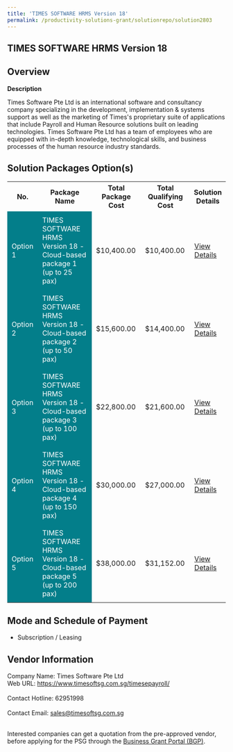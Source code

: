 ```yaml
---
title: 'TIMES SOFTWARE HRMS Version 18'
permalink: /productivity-solutions-grant/solutionrepo/solution2803
---
```


## TIMES SOFTWARE HRMS Version 18

## Overview

**Description**

Times Software Pte Ltd is an international software and consultancy company specializing in the development, implementation & systems support as well as the marketing of Times's proprietary suite of applications that include Payroll and Human Resource solutions built on leading technologies.
Times Software Pte Ltd has a team of employees who are equipped with in-depth knowledge, technological skills, and business processes of the human resource industry standards.

## Solution Packages Option(s)

<table>
<tr>
<th><b>No.</b></th>
<th><b>Package Name</b></th>
<th><b>Total Package Cost</b></th>
<th><b>Total Qualifying Cost</b></th>
<th><b>Solution Details</b></th>
</tr>
<tr>
<td style='padding: 10px; background-color: #037E8A; color: #FFFFFF;'>Option 1</td>
<td style='padding: 10px; background-color: #037E8A; color: #FFFFFF;'>TIMES SOFTWARE HRMS Version 18 - Cloud-based package 1 (up to 25 pax)</td>
<td style='padding: 10px;'>$10,400.00</td>
<td style='padding: 10px;'>$10,400.00</td>
<td style='padding: 10px;'><a href='/images/psg/TIMES_SOFTWARE_20210414_Desensitised_Annex_3_Part_1.pdf' target='_blank'>View Details</a></td>
</tr>
<tr>
<td style='padding: 10px; background-color: #037E8A; color: #FFFFFF;'>Option 2</td>
<td style='padding: 10px; background-color: #037E8A; color: #FFFFFF;'>TIMES SOFTWARE HRMS Version 18 - Cloud-based package 2 (up to 50 pax)</td>
<td style='padding: 10px;'>$15,600.00</td>
<td style='padding: 10px;'>$14,400.00</td>
<td style='padding: 10px;'><a href='/images/psg/TIMES_SOFTWARE_20210414_Desensitised_Annex_3_Part_2.pdf' target='_blank'>View Details</a></td>
</tr>
<tr>
<td style='padding: 10px; background-color: #037E8A; color: #FFFFFF;'>Option 3</td>
<td style='padding: 10px; background-color: #037E8A; color: #FFFFFF;'>TIMES SOFTWARE HRMS Version 18 - Cloud-based package 3 (up to 100 pax)</td>
<td style='padding: 10px;'>$22,800.00</td>
<td style='padding: 10px;'>$21,600.00</td>
<td style='padding: 10px;'><a href='/images/psg/TIMES_SOFTWARE_20210414_Desensitised_Annex_3_Part_3.pdf' target='_blank'>View Details</a></td>
</tr>
<tr>
<td style='padding: 10px; background-color: #037E8A; color: #FFFFFF;'>Option 4</td>
<td style='padding: 10px; background-color: #037E8A; color: #FFFFFF;'>TIMES SOFTWARE HRMS Version 18 - Cloud-based package 4 (up to 150 pax)</td>
<td style='padding: 10px;'>$30,000.00</td>
<td style='padding: 10px;'>$27,000.00</td>
<td style='padding: 10px;'><a href='/images/psg/TIMES_SOFTWARE_20210414_Desensitised_Annex_3_Part_4.pdf' target='_blank'>View Details</a></td>
</tr>
<tr>
<td style='padding: 10px; background-color: #037E8A; color: #FFFFFF;'>Option 5</td>
<td style='padding: 10px; background-color: #037E8A; color: #FFFFFF;'>TIMES SOFTWARE HRMS Version 18 - Cloud-based package 5 (up to 200 pax)</td>
<td style='padding: 10px;'>$38,000.00</td>
<td style='padding: 10px;'>$31,152.00</td>
<td style='padding: 10px;'><a href='/images/psg/TIMES_SOFTWARE_20210414_Desensitised_Annex_3_Part_5.pdf' target='_blank'>View Details</a></td>
</tr>
</table>

## Mode and Schedule of Payment

 - Subscription / Leasing

## Vendor Information

 Company Name: Times Software Pte Ltd<br>Web URL: https://www.timesoftsg.com.sg/timesepayroll/ <br><br>Contact Hotline: 62951998 <br><br>Contact Email: sales@timesoftsg.com.sg <br><br>

Interested companies can get a quotation from the pre-approved vendor, before applying for the PSG through the <a href='https://www.businessgrants.gov.sg/' target='_blank' rel='noopener'>Business Grant Portal (BGP)</a>.

<script src="/jquery/resize-tables.js"></script>
